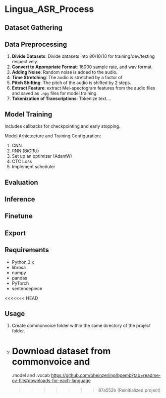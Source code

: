 # Lingua_ASR_Process

## Dataset Gathering

## Data Preprocessing

1.  **Divide Datasets**: Divide datasets into 80/10/10 for training/dev/testing respectively.
2.  **Convert to Appropriate Format**: 16000 sample rate, and wav format.
3.  **Adding Noise**: Random noise is added to the audio.
4.  **Time Stretching**: The audio is stretched by a factor of
5.  **Pitch Shifting**: The pitch of the audio is shifted by 2 steps.
6.  **Extract Feature**: extract Mel-spectogram features from the audio files and saved as `.npy` files for model training.
7.  **Tokenization of Transcriptions**: Tokenize text....

## Model Training

Includes callbacks for checkpointing and early stopping.

Model Arhictecture and Training Configuration:

1.  CNN
2.  RNN (BiGRU)
3.  Set up an optimizer (AdamW)
4.  CTC Loss
5.  Implement scheduler

## Evaluation

## Inference

## Finetune

## Export

## Requirements

- Python 3.x
- librosa
- numpy
- pandas
- PyTorch
- sentencepiece

<<<<<<< HEAD

## Usage

1. Create commonvoice folder within the same directory of the project folder.
2. # Download dataset from commonvoice and
   .model and .vocab
   https://github.com/bheinzerling/bpemb?tab=readme-ov-file#downloads-for-each-language
   > > > > > > > 87a552b (Reinitialized project)
